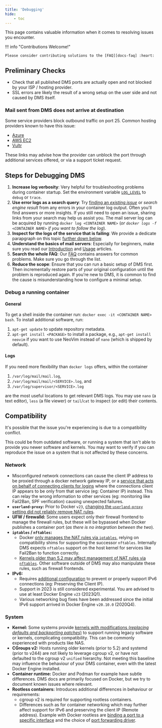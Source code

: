 ```yaml
---
title: 'Debugging'
hide:
    - toc
---
```


This page contains valuable information when it comes to resolving issues you encounter.

!!! info "Contributions Welcome!"

    Please consider contributing solutions to the [FAQ][docs-faq] :heart:

## Preliminary Checks

- Check that all published DMS ports are actually open and not blocked by your ISP / hosting provider.
- SSL errors are likely the result of a wrong setup on the user side and not caused by DMS itself.

### Mail sent from DMS does not arrive at destination

Some service providers block outbound traffic on port 25. Common hosting providers known to have this issue:

- [Azure](https://docs.microsoft.com/en-us/azure/virtual-network/troubleshoot-outbound-smtp-connectivity)
- [AWS EC2](https://aws.amazon.com/premiumsupport/knowledge-center/ec2-port-25-throttle/)
- [Vultr](https://www.vultr.com/docs/what-ports-are-blocked/)

These links may advise how the provider can unblock the port through additional services offered, or via a support ticket request.

## Steps for Debugging DMS

1. **Increase log verbosity**: Very helpful for troubleshooting problems during container startup. Set the environment variable [`LOG_LEVEL`][docs-environment-log-level] to `debug` or `trace`.
2. **Use error logs as a search query**: Try [finding an _existing issue_][gh-issues] or _search engine result_ from any errors in your container log output. Often you'll find answers or more insights. If you still need to open an issue, sharing links from your search may help us assist you. The mail server log can be acquired by running `docker log <CONTAINER NAME>` (_or `docker logs -f <CONTAINER NAME>` if you want to follow the log_).
3. **Inspect for the logs of the service that is failing**: We provide a dedicate parapgraph on this topic [further down below](#logs).
4. **Understand the basics of mail servers**: Especially for beginners, make sure you read our [Introduction][docs-introduction] and [Usage][docs-usage] articles.
5. **Search the whole FAQ**: Our [FAQ][docs-faq] contains answers for common problems. Make sure you go through the list.
6. **Reduce the scope**: Ensure that you can run a basic setup of DMS first. Then incrementally restore parts of your original configuration until the problem is reproduced again. If you're new to DMS, it is common to find the cause is misunderstanding how to configure a minimal setup.

### Debug a running container

#### General

To get a shell inside the container run: `docker exec -it <CONTAINER NAME> bash`. To install additional software, run:

1. `apt-get update` to update repository metadata.
2. `apt-get install <PACKAGE>` to install a package, e.g., `apt-get install neovim` if you want to use NeoVim instead of `nano` (which is shipped by default).

#### Logs

If you need more flexibility than `docker logs` offers, within the container

1. `/var/log/mail/mail.log`,
2. `/var/log/mail/mail/<SERVICE>.log`, and
3. `/var/log/supervisor/<SERVICE>.log`

are the most useful locations to get relevant DMS logs. You may use `nano` (a text editor), `less` (a file viewer) or `tail`/`cat` to inspect (or edit) their contents.

## Compatibility

It's possible that the issue you're experiencing is due to a compatibility conflict.

This could be from outdated software, or running a system that isn't able to provide you newer software and kernels. You may want to verify if you can reproduce the issue on a system that is not affected by these concerns.

### Network

- Misconfigured network connections can cause the client IP address to be proxied through a docker network gateway IP, or a [service that acts on behalf of connecting clients for logins][gh-discuss-roundcube-fail2ban] where the connections client IP appears to be only from that service (eg: Container IP) instead. This can relay the wrong information to other services (eg: monitoring like Fail2Ban, SPF verification) causing unexpected failures.
- **`userland-proxy`:** Prior to Docker `v23`, [changing the `userland-proxy` setting did not reliably remove NAT rules][network::docker-userlandproxy].
- **UFW / firewalld:** Some users expect only their firewall frontend to manage the firewall rules, but these will be bypassed when Docker publishes a container port (_as there is no integration between the two_).
- **`iptables` / `nftables`:**
    - Docker [only manages the NAT rules via `iptables`][network::docker-nftables], relying on compatibility shims for supporting the successor `nftables`. Internally DMS expects `nftables` support on the host kernel for services like Fail2Ban to function correctly.
    - [Kernels older than 5.2 may affect management of NAT rules via `nftables`][network::kernel-nftables]. Other software outside of DMS may also manipulate these rules, such as firewall frontends.
- **IPv6:**
    - Requires [additional configuration][docs-ipv6] to prevent or properly support IPv6 connections (eg: Preserving the Client IP).
    - Support in 2023 is still considered experimental. You are advised to use at least Docker Engine `v23` (2023Q1).
    - Various networking bug fixes have been addressed since the initial IPv6 support arrived in Docker Engine `v20.10.0` (2020Q4).

### System

- **Kernel:** Some systems provide [kernels with modifications (_replacing defaults and backporting patches_)][network::kernels-modified] to support running legacy software or kernels, complicating compatibility. This can be commonly experienced with products like NAS.
- **CGroups v2:** Hosts running older kernels (prior to 5.2) and systemd (prior to v244) are not likely to leverage cgroup v2, or have not defaulted to the cgroup v2 `unified` hierarchy. Not meeting this baseline may influence the behaviour of your DMS container, even with the latest Docker Engine installed.
- **Container runtime:** Docker and Podman for example have subtle differences. DMS docs are primarily focused on Docker, but we try to document known issues where relevant.
- **Rootless containers:** Introduces additional differences in behaviour or requirements:
    - cgroup v2 is required for supporting rootless containers.
    - Differences such as for container networking which may further affect support for IPv6 and preserving the client IP (Remote address). Example with Docker rootless are [binding a port to a specific interface][docker-rootless-interface] and the choice of [port forwarding driver][docs-rootless-portdriver].

[network::docker-userlandproxy]: https://github.com/moby/moby/issues/44721
[network::docker-nftables]: https://github.com/moby/moby/issues/26824
[network::kernels-modified]: https://github.com/docker-mailserver/docker-mailserver/pull/2662#issuecomment-1168435970
[network::kernel-nftables]: https://unix.stackexchange.com/questions/596493/can-nftables-and-iptables-ip6tables-rules-be-applied-at-the-same-time-if-so-wh/596497#596497

[docs-faq]: ../faq.md
[docs-environment-log-level]: ./environment.md#log_level
[docs-ipv6]: ./advanced/ipv6.md
[docs-introduction]: ../introduction.md
[docs-usage]: ../usage.md
[gh-issues]: https://github.com/docker-mailserver/docker-mailserver/issues
[gh-discuss-roundcube-fail2ban]: https://github.com/orgs/docker-mailserver/discussions/3273#discussioncomment-5654603

[docker-rootless-interface]: https://github.com/moby/moby/issues/45742
[docs-rootless-portdriver]: ./security/fail2ban.md#running-inside-a-rootless-container
